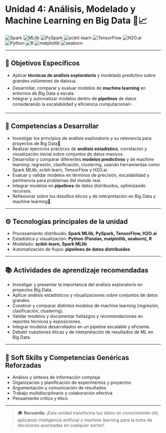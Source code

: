 
# Unidad 4: Análisis, Modelado y Machine Learning en Big Data 🤖📈

![Spark](https://img.shields.io/badge/Spark-FDEE21?logo=apachespark&logoColor=black)
![MLlib](https://img.shields.io/badge/MLlib-FF9900?logo=apachespark&logoColor=white)
![PySpark](https://img.shields.io/badge/PySpark-e05b19?logo=apachespark&logoColor=white)
![scikit-learn](https://img.shields.io/badge/scikit--learn-F7931E?logo=scikitlearn&logoColor=white)
![TensorFlow](https://img.shields.io/badge/TensorFlow-FF6F00?logo=tensorflow&logoColor=white)
![H2O.ai](https://img.shields.io/badge/H2O.ai-007DC7?logo=python&logoColor=white)
![Python](https://img.shields.io/badge/Python-3776AB?logo=python&logoColor=white)
![R](https://img.shields.io/badge/R-276DC3?logo=r&logoColor=white)
![matplotlib](https://img.shields.io/badge/matplotlib-006699?logo=python&logoColor=white)
![seaborn](https://img.shields.io/badge/seaborn-009C97?logo=python&logoColor=white)

---

## 🎯 Objetivos Específicos

- Aplicar **técnicas de análisis exploratorio** y modelado predictivo sobre grandes volúmenes de datos📊.
- Desarrollar, comparar y evaluar modelos de **machine learning** en entornos de Big Data a escala.
- Integrar y automatizar modelos dentro de **pipelines** de datos considerando la escalabilidad y eficiencia computacional⚡.

---

## 🏅 Competencias a Desarrollar

- Investigar los principios de análisis exploratorio y su relevancia para proyectos de Big Data🔎.
- Realizar ejercicios prácticos de **análisis estadístico**, correlación y visualización inicial sobre conjuntos de datos masivos.
- Desarrollar y comparar diferentes **modelos predictivos** y de machine learning: regresión, clasificación, clustering, usando herramientas como Spark MLlib, scikit-learn, TensorFlow y H2O.ai.
- Evaluar y validar modelos en términos de precisión, escalabilidad y pertinencia para problemas del mundo real.
- Integrar modelos en **pipelines** de datos distribuidos, optimizando recursos.
- Reflexionar sobre los desafíos éticos y de interpretación en Big Data y machine learning🤔.

---

## ⚙️ Tecnologías principales de la unidad

- Procesamiento distribuido: **Spark MLlib, PySpark, TensorFlow, H2O.ai**
- Estadística y visualización: **Python (Pandas, matplotlib, seaborn), R**
- Modelado: **scikit-learn, Spark MLlib**
- Automatización de flujos: **pipelines de datos distribuidos**

---

## 📚 Actividades de aprendizaje recomendadas

- Investigar y presentar la importancia del análisis exploratorio en proyectos Big Data.
- Aplicar análisis estadísticos y visualizaciones sobre conjuntos de datos grandes.
- Construir y comparar distintos modelos de machine learning (regresión, clasificación, clustering).
- Validar modelos y documentar hallazgos y recomendaciones en reportes técnicos y exposiciones.
- Integrar modelos desarrollados en un pipeline escalable y eficiente.
- Debatir cuestiones éticas y de interpretación de resultados de ML en Big Data.

---

## 🤝 Soft Skills y Competencias Genéricas Reforzadas

- Análisis y síntesis de información compleja
- Organización y planificación de experimentos y proyectos
- Argumentación y comunicación de resultados
- Trabajo multidisciplinario y colaboración efectiva
- Pensamiento crítico y ético

---

> 🎓 **Recuerda:** ¡Esta unidad transforma tus datos en conocimiento útil, aplicando inteligencia artificial y machine learning para la toma de decisiones avanzadas en cualquier sector!

